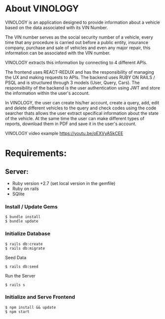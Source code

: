 # About VINOLOGY
VINOLOGY is an application designed to provide information about a vehicle based on the data associated with its VIN Number.

The VIN number serves as the social security number of a vehicle, every time that any procedure is carried out before a public entity, insurance company, purchase and sale of vehicles and even any major repair, this information can be associated with the VIN number.

VINOLOGY extracts this information by connecting to 4 different APIs.

The frontend uses REACT-REDUX and has the responsibility of managing the UX and making requests to APIs. The backend uses RUBY ON RAILS / PSQL and is structured through 3 models (User, Query, Cars). The responsibility of the backend is the user authentication using JWT and store the information within the user's account.

In VINOLOGY, the user can create his/her account, create a query, add, edit and delete different vehicles to the query and check codes using the code searcher thats allows the user extract specifical information about the state of the vehicle. At the same time the user can make different types of reports, download them in PDF and save it in the user's account.

VINOLOGY video example https://youtu.be/oEXVyASkCEE

# Requirements:

## Server:
- Ruby version +2.7 (set local version in the gemfile)
- Ruby on rails
- SQlite

### Install / Update Gems

```{console}
$ bundle install 
$ bundle update
```

### Initialize Database
```{console}
$ rails db:create
$ rails db:migrate
```
Seed Data
```{console}
$ rails db:seed
```

Run the Server
```{console}
$ rails s
```
### Initialize and Serve Frontend
```{console}
$ npm install && update
$ npm start
```